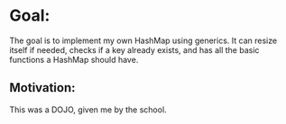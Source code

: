 # Goal:

The goal is to implement my own HashMap using generics.
It can resize itself if needed, checks if a key already exists, and has all the basic functions a HashMap should have.

## Motivation:
This was a DOJO, given me by the school.
